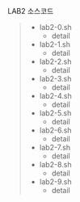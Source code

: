 LAB2 소스코드
> * lab2-0.sh
>   - detail
> * lab2-1.sh
>   - detail
> * lab2-2.sh
>   - detail
> * lab2-3.sh
>   - detail
> * lab2-4.sh
>   - detail
> * lab2-5.sh
>   - detail 
> * lab2-6.sh
>   - detail
> * lab2-7.sh
>   - detail
> * lab2-8.sh
>   - detail
> * lab2-9.sh
>   - detail
